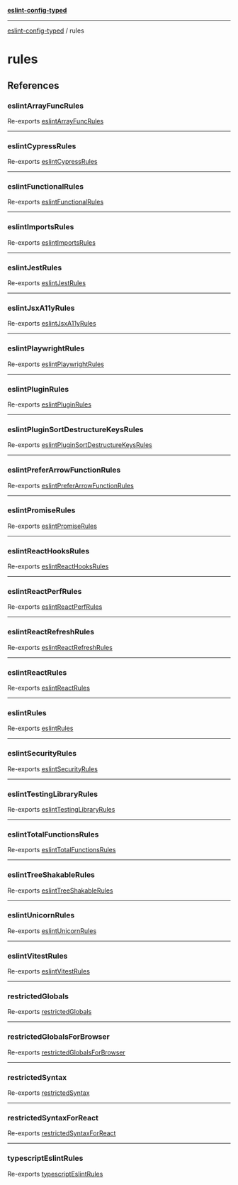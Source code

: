 [**eslint-config-typed**](README.md)

---

[eslint-config-typed](README.md) / rules

# rules

## References

### eslintArrayFuncRules

Re-exports [eslintArrayFuncRules](rules/eslint-array-func-rules.md#eslintarrayfuncrules)

---

### eslintCypressRules

Re-exports [eslintCypressRules](rules/eslint-cypress-rules.md#eslintcypressrules)

---

### eslintFunctionalRules

Re-exports [eslintFunctionalRules](rules/eslint-functional-rules.md#eslintfunctionalrules)

---

### eslintImportsRules

Re-exports [eslintImportsRules](rules/eslint-import-rules.md#eslintimportsrules)

---

### eslintJestRules

Re-exports [eslintJestRules](rules/eslint-jest-rules.md#eslintjestrules)

---

### eslintJsxA11yRules

Re-exports [eslintJsxA11yRules](rules/eslint-jsx-a11y-rules.md#eslintjsxa11yrules)

---

### eslintPlaywrightRules

Re-exports [eslintPlaywrightRules](rules/eslint-playwright-rules.md#eslintplaywrightrules)

---

### eslintPluginRules

Re-exports [eslintPluginRules](rules/eslint-plugin-rules.md#eslintpluginrules)

---

### eslintPluginSortDestructureKeysRules

Re-exports [eslintPluginSortDestructureKeysRules](rules/eslint-plugin-sort-destructure-keys-rules.md#eslintpluginsortdestructurekeysrules)

---

### eslintPreferArrowFunctionRules

Re-exports [eslintPreferArrowFunctionRules](rules/eslint-prefer-arrow-functions-rules.md#eslintpreferarrowfunctionrules)

---

### eslintPromiseRules

Re-exports [eslintPromiseRules](rules/eslint-promise-rules.md#eslintpromiserules)

---

### eslintReactHooksRules

Re-exports [eslintReactHooksRules](rules/eslint-react-hooks-rules.md#eslintreacthooksrules)

---

### eslintReactPerfRules

Re-exports [eslintReactPerfRules](rules/eslint-react-perf-rules.md#eslintreactperfrules)

---

### eslintReactRefreshRules

Re-exports [eslintReactRefreshRules](rules/eslint-react-refresh-rules.md#eslintreactrefreshrules)

---

### eslintReactRules

Re-exports [eslintReactRules](rules/eslint-react-rules.md#eslintreactrules)

---

### eslintRules

Re-exports [eslintRules](rules/eslint-rules.md#eslintrules)

---

### eslintSecurityRules

Re-exports [eslintSecurityRules](rules/eslint-security-rules.md#eslintsecurityrules)

---

### eslintTestingLibraryRules

Re-exports [eslintTestingLibraryRules](rules/eslint-testing-library-rules.md#eslinttestinglibraryrules)

---

### eslintTotalFunctionsRules

Re-exports [eslintTotalFunctionsRules](rules/eslint-total-functions-rules.md#eslinttotalfunctionsrules)

---

### eslintTreeShakableRules

Re-exports [eslintTreeShakableRules](rules/eslint-tree-shakable-rules.md#eslinttreeshakablerules)

---

### eslintUnicornRules

Re-exports [eslintUnicornRules](rules/eslint-unicorn-rules.md#eslintunicornrules)

---

### eslintVitestRules

Re-exports [eslintVitestRules](rules/eslint-vitest-rules.md#eslintvitestrules)

---

### restrictedGlobals

Re-exports [restrictedGlobals](rules/eslint-rules.md#restrictedglobals)

---

### restrictedGlobalsForBrowser

Re-exports [restrictedGlobalsForBrowser](rules/eslint-rules.md#restrictedglobalsforbrowser)

---

### restrictedSyntax

Re-exports [restrictedSyntax](rules/eslint-rules.md#restrictedsyntax)

---

### restrictedSyntaxForReact

Re-exports [restrictedSyntaxForReact](rules/eslint-rules.md#restrictedsyntaxforreact)

---

### typescriptEslintRules

Re-exports [typescriptEslintRules](rules/typescript-eslint-rules.md#typescripteslintrules)
